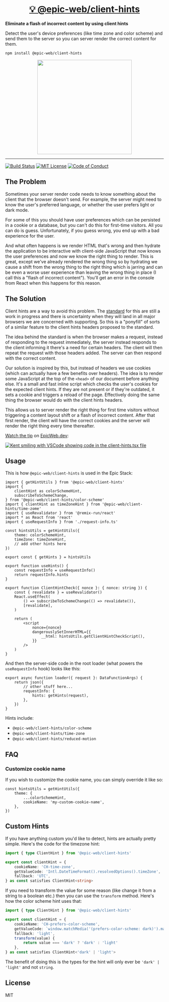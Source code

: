 <div>
  <h1 align="center"><a href="https://npm.im/@epic-web/client-hints">💡 @epic-web/client-hints</a></h1>
  <strong>
    Eliminate a flash of incorrect content by using client hints
  </strong>
  <p>
    Detect the user's device preferences (like time zone and color scheme) and
    send them to the server so you can server render the correct content for
    them.
  </p>
</div>

```
npm install @epic-web/client-hints
```

<div align="center">
  <a
    alt="Epic Web logo"
    href="https://www.epicweb.dev"
  >
    <img
      width="300px"
      src="https://github-production-user-asset-6210df.s3.amazonaws.com/1500684/257881576-fd66040b-679f-4f25-b0d0-ab886a14909a.png"
    />
  </a>
</div>

<hr />

<!-- prettier-ignore-start -->
[![Build Status][build-badge]][build]
[![MIT License][license-badge]][license]
[![Code of Conduct][coc-badge]][coc]
<!-- prettier-ignore-end -->

## The Problem

Sometimes your server render code needs to know something about the client that
the browser doesn't send. For example, the server might need to know the user's
preferred language, or whether the user prefers light or dark mode.

For some of this you should have user preferences which can be persisted in a
cookie or a database, but you can't do this for first-time visitors. All you can
do is guess. Unfortunately, if you guess wrong, you end up with a bad experience
for the user.

And what often happens is we render HTML that's wrong and then hydrate the
application to be interactive with client-side JavaScript that now knows the
user preferences and now we know the right thing to render. This is great,
except we've already rendered the wrong thing so by hydrating we cause a shift
from the wrong thing to the right thing which is jarring and can be even a worse
user experience than leaving the wrong thing in place (I call this a "flash of
incorrect content"). You'll get an error in the console from React when this
happens for this reason.

## The Solution

Client hints are a way to avoid this problem. The
[standard](https://wicg.github.io/user-preference-media-features-headers/#usage-example)
for this are still a work in progress and there is uncertainty when they will
land in all major browsers we are concerned with supporting. So this is a
"ponyfill" of sorts of a similar feature to the client hints headers proposed to
the standard.

The idea behind the standard is when the browser makes a request, instead of
responding to the request immediately, the server instead responds to the client
informing it there's a need for certain headers. The client will then repeat the
request with those headers added. The server can then respond with the correct
content.

Our solution is inspired by this, but instead of headers we use cookies (which
can actually have a few benefits over headers). The idea is to render some
JavaScript at the top of the `<head>` of our document before anything else. It's
a small and fast inline script which checks the user's cookies for the expected
client hints. If they are not present or if they're outdated, it sets a cookie
and triggers a reload of the page. Effectively doing the same thing the browser
would do with the client hints headers.

This allows us to server render the right thing for first time visitors without
triggering a content layout shift or a flash of incorrect content. After that
first render, the client will have the correct cookies and the server will
render the right thing every time thereafter.

[Watch the tip](https://www.epicweb.dev/tips/use-client-hints-to-eliminate-content-layout-shift)
on [EpicWeb.dev](https://www.epicweb.dev):

[![Kent smiling with VSCode showing code in the client-hints.tsx file](https://github-production-user-asset-6210df.s3.amazonaws.com/1500684/242997340-ede18d0a-c117-4c65-9f1e-a87f262e4ce1.jpg)](https://www.epicweb.dev/tips/use-client-hints-to-eliminate-content-layout-shift)

## Usage

This is how `@epic-web/client-hints` is used in the Epic Stack:

```tsx
import { getHintUtils } from '@epic-web/client-hints'
import {
	clientHint as colorSchemeHint,
	subscribeToSchemeChange,
} from '@epic-web/client-hints/color-scheme'
import { clientHint as timeZoneHint } from '@epic-web/client-hints/time-zome'
import { useRevalidator } from '@remix-run/react'
import * as React from 'react'
import { useRequestInfo } from './request-info.ts'

const hintsUtils = getHintUtils({
	theme: colorSchemeHint,
	timeZone: timeZoneHint,
	// add other hints here
})

export const { getHints } = hintsUtils

export function useHints() {
	const requestInfo = useRequestInfo()
	return requestInfo.hints
}

export function ClientHintCheck({ nonce }: { nonce: string }) {
	const { revalidate } = useRevalidator()
	React.useEffect(
		() => subscribeToSchemeChange(() => revalidate()),
		[revalidate],
	)

	return (
		<script
			nonce={nonce}
			dangerouslySetInnerHTML={{
				__html: hintsUtils.getClientHintCheckScript(),
			}}
		/>
	)
}
```

And then the server-side code in the root loader (what powers the
`useRequestInfo` hook) looks like this:

```tsx
export async function loader({ request }: DataFunctionArgs) {
	return json({
		// other stuff here...
		requestInfo: {
			hints: getHints(request),
		},
	})
}
```

Hints include:

- `@epic-web/client-hints/color-scheme`
- `@epic-web/client-hints/time-zone`
- `@epic-web/client-hints/reduced-motion`

## FAQ

### Customize cookie name

If you wish to customize the cookie name, you can simply override it like so:

```tsx
const hintsUtils = getHintUtils({
	theme: {
		...colorSchemeHint,
		cookieName: 'my-custom-cookie-name',
	},
})
```

## Custom Hints

If you have anything custom you'd like to detect, hints are actually pretty
simple. Here's the code for the timezone hint:

```ts
import { type ClientHint } from '@epic-web/client-hints'

export const clientHint = {
	cookieName: 'CH-time-zone',
	getValueCode: 'Intl.DateTimeFormat().resolvedOptions().timeZone',
	fallback: 'UTC',
} as const satisfies ClientHint<string>
```

If you need to transform the value for some reason (like change it from a string
to a boolean etc.) then you can use the `transform` method. Here's how the color
scheme hint uses that:

```ts
import { type ClientHint } from '@epic-web/client-hints'

export const clientHint = {
	cookieName: 'CH-prefers-color-scheme',
	getValueCode: `window.matchMedia('(prefers-color-scheme: dark)').matches ? 'dark' : 'light'`,
	fallback: 'light',
	transform(value) {
		return value === 'dark' ? 'dark' : 'light'
	},
} as const satisfies ClientHint<'dark' | 'light'>
```

The benefit of doing this is the types for the hint will only ever be
`'dark' | 'light'` and not `string`.

## License

MIT

<!-- prettier-ignore-start -->
[build-badge]: https://img.shields.io/github/actions/workflow/status/epicweb-dev/client-hints/release.yml?branch=main&logo=github&style=flat-square
[build]: https://github.com/epicweb-dev/client-hints/actions?query=workflow%3Arelease
[license-badge]: https://img.shields.io/badge/license-MIT%20License-blue.svg?style=flat-square
[license]: https://github.com/epicweb-dev/client-hints/blob/main/LICENSE
[coc-badge]: https://img.shields.io/badge/code%20of-conduct-ff69b4.svg?style=flat-square
[coc]: https://kentcdodds.com/conduct
<!-- prettier-ignore-end -->
